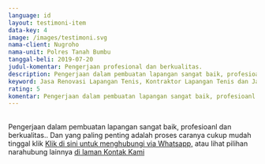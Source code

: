 ```yaml
---
language: id
layout: testimoni-item
data-key: 4
image: /images/testimoni.svg
nama-client: Nugroho
nama-unit: Polres Tanah Bumbu
tanggal-beli: 2019-07-20
judul-komentar: Pengerjaan profesional dan berkualitas.
description: Pengerjaan dalam pembuatan lapangan sangat baik, profesioanl dan berkualitas.
keyword: Jasa Renovasi Lapangan Tenis, Kontraktor Lapangan Tenis dan Jasa Pembuatan Lapangan Tenis
rating: 5
komentar: Pengerjaan dalam pembuatan lapangan sangat baik, profesioanl dan berkualitas.
---
```

<div class="card">
<amp-youtube
data-videoid="dgWNgYfzE50"
layout="responsive"
width="480" height="270"></amp-youtube>
</div>
<br>
Pengerjaan dalam pembuatan lapangan sangat baik, profesioanl dan berkualitas.. Dan yang paling penting adalah proses caranya cukup mudah tinggal klik <a title="Klik di sini untuk menghubungi via Whatsapp" href="https://api.whatsapp.com/send?text=Hallo%20CS%20pembuatlapangan.com%0A(Nama)%0A(Alamat)%20&phone=6285259647778">Klik di sini untuk menghubungi via Whatsapp,</a> atau lihat pilihan narahubung lainnya <a href="/kontak-kami/" title="Kontak Kami">di laman Kontak Kami</a>